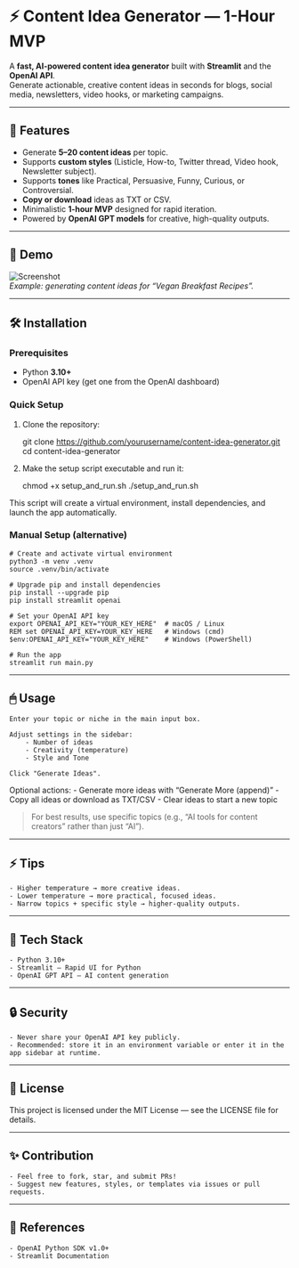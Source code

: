# ⚡ Content Idea Generator — 1-Hour MVP

A **fast, AI-powered content idea generator** built with **Streamlit** and the **OpenAI API**.  
Generate actionable, creative content ideas in seconds for blogs, social media, newsletters, video hooks, or marketing campaigns.

---

## 📝 Features

- Generate **5–20 content ideas** per topic.
- Supports **custom styles** (Listicle, How-to, Twitter thread, Video hook, Newsletter subject).
- Supports **tones** like Practical, Persuasive, Funny, Curious, or Controversial.
- **Copy or download** ideas as TXT or CSV.
- Minimalistic **1-hour MVP** designed for rapid iteration.
- Powered by **OpenAI GPT models** for creative, high-quality outputs.

---

## 🚀 Demo

![Screenshot](screenshot.png)  
*Example: generating content ideas for “Vegan Breakfast Recipes”.*

---

## 🛠 Installation

### Prerequisites
- Python **3.10+**
- OpenAI API key (get one from the OpenAI dashboard)

### Quick Setup

1. Clone the repository:
    
    git clone https://github.com/yourusername/content-idea-generator.git
    cd content-idea-generator

2. Make the setup script executable and run it:

    chmod +x setup_and_run.sh
    ./setup_and_run.sh

This script will create a virtual environment, install dependencies, and launch the app automatically.

### Manual Setup (alternative)

    # Create and activate virtual environment
    python3 -m venv .venv
    source .venv/bin/activate

    # Upgrade pip and install dependencies
    pip install --upgrade pip
    pip install streamlit openai

    # Set your OpenAI API key
    export OPENAI_API_KEY="YOUR_KEY_HERE"  # macOS / Linux
    REM set OPENAI_API_KEY=YOUR_KEY_HERE   # Windows (cmd)
    $env:OPENAI_API_KEY="YOUR_KEY_HERE"    # Windows (PowerShell)

    # Run the app
    streamlit run main.py

---

## 🖱 Usage

    Enter your topic or niche in the main input box.

    Adjust settings in the sidebar:
        - Number of ideas
        - Creativity (temperature)
        - Style and Tone

    Click "Generate Ideas".

Optional actions:
    - Generate more ideas with “Generate More (append)”
    - Copy all ideas or download as TXT/CSV
    - Clear ideas to start a new topic

> For best results, use specific topics (e.g., “AI tools for content creators” rather than just “AI”).

---

## ⚡ Tips

    - Higher temperature → more creative ideas.
    - Lower temperature → more practical, focused ideas.
    - Narrow topics + specific style → higher-quality outputs.

---

## 🧩 Tech Stack

    - Python 3.10+
    - Streamlit — Rapid UI for Python
    - OpenAI GPT API — AI content generation

---

## 🔒 Security

    - Never share your OpenAI API key publicly.
    - Recommended: store it in an environment variable or enter it in the app sidebar at runtime.

---

## 📄 License

This project is licensed under the MIT License — see the LICENSE file for details.

---

## ✨ Contribution

    - Feel free to fork, star, and submit PRs!
    - Suggest new features, styles, or templates via issues or pull requests.

---

## 📌 References

    - OpenAI Python SDK v1.0+
    - Streamlit Documentation
